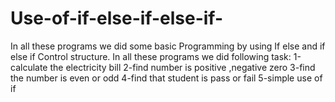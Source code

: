 # Use-of-if-else-if-else-if-
In all these programs we did some basic
Programming by using If else and if else if
Control structure.
In all these programs we did following task:
1-calculate the electricity bill 
2-find number is positive ,negative zero
3-find the number is even or odd
4-find that student is pass or fail
5-simple use of if
